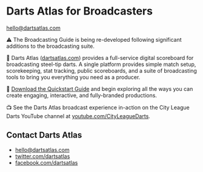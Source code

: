 # Darts Atlas for Broadcasters

[hello@dartsatlas.com](mailto:hello@dartsatlas.com)

⚠️ The Broadcasting Guide is being re-developed following significant additions to the broadcasting suite.

🎯 Darts Atlas ([dartsatlas.com](https://www.dartsatlas.com)) provides a full-service digital scoreboard for broadcasting steel-tip darts. A single platform provides simple match setup, scorekeeping, stat tracking, public scoreboards, and a suite of broadcasting tools to bring you everything you need as a producer.

📂 [Download the Quickstart Guide](/darts-atlas-producer-quickstart.zip) and begin exploring all the ways you can create engaging, interactive, and fully-branded productions.

📺 See the Darts Atlas broadcast experience in-action on the City League Darts YouTube channel at [youtube.com/CityLeagueDarts](https://youtube.com/cityleaguedarts).

## Contact Darts Atlas

- [hello@dartsatlas.com](mailto:hello@dartsatlas.com)
- [twitter.com/dartsatlas](https://www.twitter.com/dartsatlas)
- [facebook.com/dartsatlas](https://www.facebook.com/dartsatlas)
